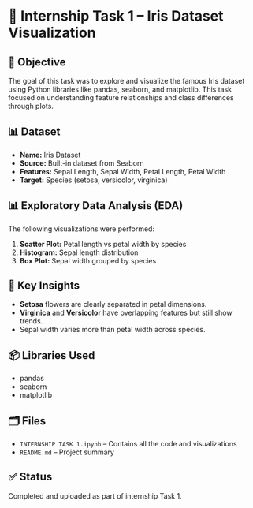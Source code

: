 # 🌸 Internship Task 1 – Iris Dataset Visualization

## 🧠 Objective
The goal of this task was to explore and visualize the famous Iris dataset using Python libraries like pandas, seaborn, and matplotlib. This task focused on understanding feature relationships and class differences through plots.

## 📊 Dataset
- **Name:** Iris Dataset
- **Source:** Built-in dataset from Seaborn
- **Features:** Sepal Length, Sepal Width, Petal Length, Petal Width
- **Target:** Species (setosa, versicolor, virginica)

## 📊 Exploratory Data Analysis (EDA)
The following visualizations were performed:
1. **Scatter Plot:** Petal length vs petal width by species
2. **Histogram:** Sepal length distribution
3. **Box Plot:** Sepal width grouped by species

## 📌 Key Insights
- **Setosa** flowers are clearly separated in petal dimensions.
- **Virginica** and **Versicolor** have overlapping features but still show trends.
- Sepal width varies more than petal width across species.

## 📦 Libraries Used
- pandas
- seaborn
- matplotlib

## 🗂️ Files
- `INTERNSHIP TASK 1.ipynb` – Contains all the code and visualizations
- `README.md` – Project summary

## ✅ Status
Completed and uploaded as part of internship Task 1.
